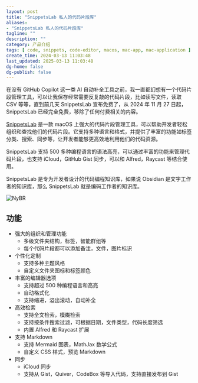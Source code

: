 ```yaml
---
layout: post
title: "SnippetsLab 私人的代码片段库"
aliases:
- "SnippetsLab 私人的代码片段库"
tagline: ""
description: ""
category: 产品介绍
tags: [ code, snippets, code-editor, macos, mac-app, mac-application ]
create_time: 2024-03-13 11:03:48
last_updated: 2025-03-13 11:03:48
dg-home: false
dg-publish: false
---
```


在没有 GitHub Copilot 这一类 AI 自动补全工具之前，我一直都幻想有一个代码片段管理工具，可以让我保存经常需要反复敲的代码片段，比如读写文件，读取 CSV 等等，直到前几天 SnippetsLab 宣布免费了，从 2024 年 11 月 27 日起，SnippetsLab 已经完全免费，移除了任何付费相关的内容。

[SnippetsLab](https://www.renfei.org/snippets-lab/) 是一款 macOS 上强大的代码片段管理工具，可以帮助开发者轻松组织和查找他们的代码片段。它支持多种语言和格式，并提供了丰富的功能如标签分类、搜索、同步等，让开发者能够更高效地利用他们的代码资源。

SnippetsLab 支持 500 多种编程语言的语法高亮，可以通过丰富的功能来管理代码片段，也支持 iCloud，GitHub Gist 同步，可以和 Alfred，Raycast 等结合使用。

SnippetsLab 是专为开发者设计的代码编程知识库，如果说 Obsidian 是文字工作者的知识库，那么 SnippetsLab 就是编码工作者的知识库。

![NyBR](https://photo.einverne.info/images/2025/03/13/NyBR.png)

## 功能

- 强大的组织和管理功能
  - 多级文件夹结构，标签，智能群组等
  - 每个代码片段都可以添加备注，文件，图片标识
- 个性化定制
  - 支持多种主题风格
  - 自定义文件夹图标和标签颜色
- 丰富的编辑器选项
  - 支持超过 500 种编程语言和高亮
  - 自动格式化
  - 支持缩进，溢出滚动，自动补全
- 高效检索
  - 支持全文检索，模糊检索
  - 支持按条件搜索过滤，可根据日期，文件类型，代码长度筛选
  - 内置 Alfred 和 Raycast 扩展
- 支持 Markdown
  - 支持 Mermaid 图表，MathJax 数学公式
  - 自定义 CSS 样式，预览 Markdown
- 同步
  - iCloud 同步
  - 支持从 Gist，Quiver，CodeBox 等导入代码，支持直接发布到 Gist
